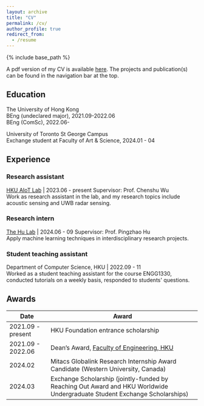 ```yaml
---
layout: archive
title: "CV"
permalink: /cv/
author_profile: true
redirect_from:
  - /resume
---
```


{% include base_path %}

A pdf version of my CV is available [here](/files/YUEMIN_YU_CV.pdf). The projects and publication(s) can be 
found in the navigation bar at the top.

## Education

The University of Hong Kong  
BEng (undeclared major), 2021.09-2022.06  
BEng (ComSc), 2022.06-  

University of Toronto St George Campus  
Exchange student at Faculty of Art & Science, 2024.01 - 04

## Experience

### Research assistant

[HKU AIoT Lab](https://aiot.hku.hk/) | 2023.06 -  present
Supervisor: Prof. Chenshu Wu  
Work as research assistant in the lab, and my research topics include acoustic sensing and UWB radar sensing.

### Research intern

[The Hu Lab](https://phulab.org) | 2024.06 -  09
Supervisor: Prof. Pingzhao Hu  
Apply machine learning techniques in interdisciplinary research projects.

### Student teaching assistant

Department of Computer Science, HKU | 2022.09 - 11  
Worked as a student teaching assistant for the course ENGG1330, conducted tutorials on a weekly basis, responded to students' questions.

## Awards

| Date                  | Award                                                                 |
|-----------------------|-----------------------------------------------------------------------|
| 2021.09 - present     | HKU Foundation entrance scholarship                                   |
| 2021.09 - 2022.06     | Dean’s Award, [Faculty of Engineering, HKU](https://engg.hku.hk)      |
| 2024.02               | Mitacs Globalink Research Internship Award Candidate (Western University, Canada) |
| 2024.03               | Exchange Scholarship (jointly-funded by Reaching Out Award and HKU Worldwide Undergraduate Student Exchange Scholarships) |
